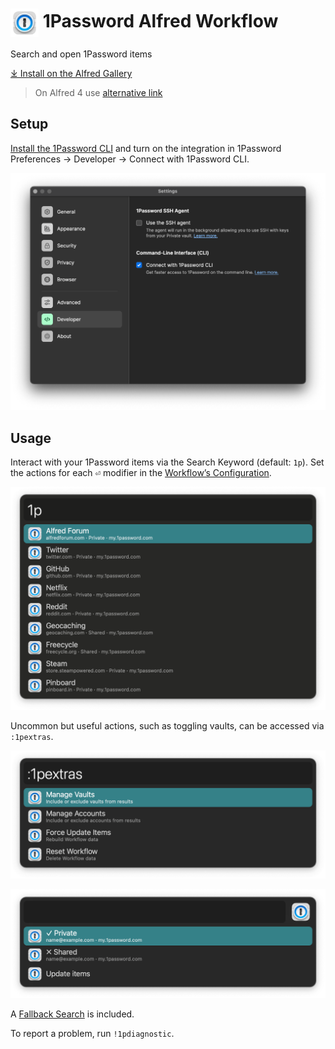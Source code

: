 # <img src='Workflow/icon.png' width='45' align='center' alt='icon'> 1Password Alfred Workflow

Search and open 1Password items

<a href='https://alfred.app/workflows/alfredapp/1password'>⤓ Install on the Alfred Gallery</a>

> On Alfred 4 use <a href='https://github.com/alfredapp/1password-workflow/releases/download/2022.13/1Password.alfredworkflow'>alternative link</a>

## Setup

[Install the 1Password CLI](https://1password.com/downloads/command-line/) and turn on the integration in 1Password Preferences → Developer → Connect with 1Password CLI.

![1Password preferences](Workflow/images/about/1password_preferences.png)

## Usage

Interact with your 1Password items via the Search Keyword (default: `1p`). Set the actions for each <kbd>⏎</kbd> modifier in the [Workflow’s Configuration](https://www.alfredapp.com/help/workflows/user-configuration/).

![Alfred search for 1p](Workflow/images/about/1p.png)

Uncommon but useful actions, such as toggling vaults, can be accessed via `:1pextras`.

![Alfred search for :1pextras](Workflow/images/about/1pextras.png)

![Results for managing vaults](Workflow/images/about/vaults.png)

A [Fallback Search](https://www.alfredapp.com/help/features/default-results/fallback-searches/) is included.

To report a problem, run `!1pdiagnostic`.
